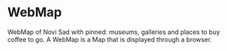 # WebMap
WebMap of Novi Sad with pinned: museums, galleries and places to buy coffee to go. A WebMap is a Map that is displayed through a browser.
